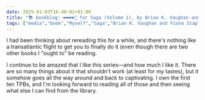 ```yaml
---
date: 2025-01-03T16:40:02+01:00
title: "📚 bookblog: ❤️❤️❤️❤️🖤 for Saga (Volume 1), by Brian K. Vaughan and Fiona Staples"
tags: ["media","book","Myself","Saga","Brian K. Vaughan and Fiona Staples","comics","Brian K. Vaughan","Fiona Staples"]
---
```


I had been thinking about rereading this for a while, and there's nothing like a transatlantic flight to get you to finally do it (even though there are two other books I "ought to" be reading.

I continue to be amazed that I like this series—and how much I like it. There are so many things about it that shouldn't work (at least for my tastes), but it somehow goes all the way around and back to captivating. I own the first ten TPBs, and I'm looking forward to reading all of those and then seeing what else I can find from the library.